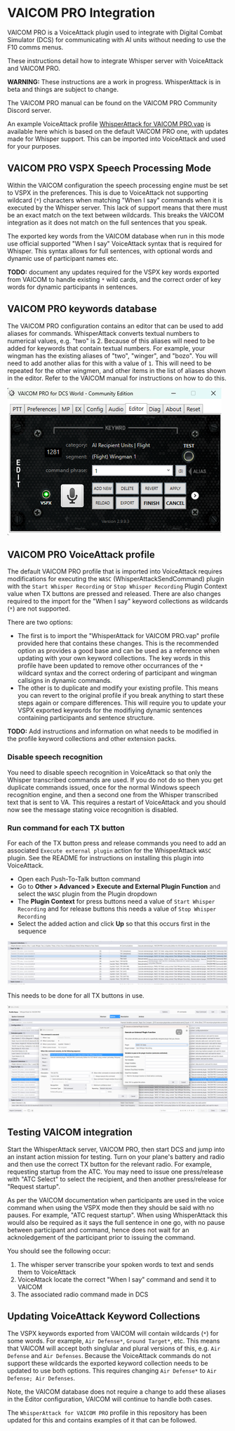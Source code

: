 # VAICOM PRO Integration

VAICOM PRO is a VoiceAttack plugin used to integrate with Digital Combat Simulator (DCS) for communicating with AI units without needing to use the F10 comms menus.

These instructions detail how to integrate Whisper server with VoiceAttack and VAICOM PRO.

**WARNING:** These instructions are a work in progress. WhisperAttack is in beta and things are subject to change.

The VAICOM PRO manual can be found on the VAICOM PRO Community Discord server.

An example VoiceAttack profile [WhisperAttack for VAICOM PRO.vap](WhisperAttack%20for%20VAICOM%20PRO.vap) is available here which is based on the default VAICOM PRO one, with updates made for Whisper support. This can be imported into VoiceAttack and used for your purposes.

## VAICOM PRO VSPX Speech Processing Mode

Within the VAICOM configuration the speech processing engine must be set to VSPX in the preferences. This is due to VoiceAttack not supporting
wildcard (`*`) characters when matching "When I say" commands when it is executed by the Whisper server. This lack of support means that there must
be an exact match on the text between wildcards. This breaks the VAICOM integration as it does not match on the full sentences that you speak.

The exported key words from the VAICOM database when run in this mode use official supported "When I say" VoiceAttack syntax that is required for Whisper.
This syntax allows for full sentences, with optional words and dynamic use of participant names etc.

**TODO:** document any updates required for the VSPX key words exported from VAICOM to handle existing `*` wild cards, and the correct order of key words
for dynamic participants in sentences.

## VAICOM PRO keywords database

The VAICOM PRO configuration contains an editor that can be used to add aliases for commands. WhisperAttack converts textual numbers to numerical values, e.g. "two" is 2. Because of this aliases will need to be added for keywords that contain textual numbers. For example, your wingman has the existing aliases of "two", "winger", and "bozo". You will need to add another alias for this with a value of `1`. This will need to be repeated for the other wingmen, and other items in the list of aliases shown in the editor. Refer to the VAICOM manual for instructions on how to do this.

![keywords database](./screenshots/VAICOM%20keywords%20database.png)

## VAICOM PRO VoiceAttack profile

The default VAICOM PRO profile that is imported into VoiceAttack requires modifications for executing the `WASC` (WhisperAttackSendCommand) plugin with the `Start Whisper Recording` or `Stop Whisper Recording` Plugin Context value when TX buttons are pressed and released. There are also changes required to the import for the "When I say" keyword collections as wildcards (`*`) are not supported.

There are two options:
- The first is to import the "WhisperAttack for VAICOM PRO.vap" profile provided here that contains these changes. This is the recommended option as provides a good base and can be used as a reference when updating with your own keyword collections. The key words in this profile have been updated to remove other occurrances of
the `*` wildcard syntax and the correct ordering of participant and wingman callsigns in dynamic commands.
- The other is to duplicate and modify your existing profile. This means you can revert to the original profile if you break anything to start these steps again or compare differences. This will require you to update your VSPX exported keywords for the modifiying dynamic sentences containing participants and sentence structure.

**TODO:** Add instructions and information on what needs to be modified in the profile keyword collections and other extension packs.

### Disable speech recognition

You need to disable speech recognition in VoiceAttack so that only the Whisper transcribed commands are used. If you do not do so then you get duplicate commands issued, once for the normal Windows speech recognition engine, and then a second one from the Whisper transcribed text that is sent to VA. This requires a restart of VoiceAttack and you should now see the message stating voice recognition is disabled.

### Run command for each TX button

For each of the TX button press and release commands you need to add an associated `Execute external plugin` action for the WhisperAttack `WASC` plugin. See the README for instructions on installing this plugin into VoiceAttack.

- Open each Push-To-Talk button command
- Go to **Other > Advanced > Execute and External Plugin Function** and select the `WASC` plugin from the Plugin dropdown
- The **Plugin Context** for press buttons need a value of `Start Whisper Recording` and for release buttons this needs a value of `Stop Whisper Recording`
- Select the added action and click **Up** so that this occurs first in the sequence

![Add run application to push to talk](./screenshots/Add%20execute%20plugin%20to%20push%20to%20talk.png)

This needs to be done for all TX buttons in use.

![Start and stop on all tx buttons](./screenshots/Start%20and%20stop%20on%20all%20tx%20buttons.png)


## Testing VAICOM integration

Start the WhisperAttack server, VAICOM PRO, then start DCS and jump into an instant action mission for testing. Turn on your plane's battery and radio and then use the correct TX button for the relevant radio. For example, requesting startup from the ATC. You may need to issue one press/release with "ATC Select" to select the recipient, and then another press/release for "Request startup".

As per the VAICOM documentation when participants are used in the voice command when using the VSPX mode then they should be said with no pauses. For example, "ATC request startup". When using WhisperAttack this would also be required as it says the full sentence in one go, with no pause between participant and command, hence does not wait for an acknoledgement of the participant prior to issuing the command.

You should see the following occur:
1. The whisper server transcribe your spoken words to text and sends them to VoiceAttack
1. VoiceAttack locate the correct "When I say" command and send it to VAICOM
1. The associated radio command made in DCS

## Updating VoiceAttack Keyword Collections

The VSPX keywords exported from VAICOM will contain wildcards (`*`) for some words. For example, `Air Defense*`, `Ground Target*`, etc. This means that VAICOM will accept both singlular and plural versions of this, e.g. `Air Defense` and `Air Defenses`. Because the VoiceAttack commands do not support these wildcards the exported keyword collection needs to be updated to use both options. This requires changing `Air Defense*` to `Air Defense; Air Defenses`.

Note, the VAICOM database does not require a change to add these aliases in the Editor configuration, VAICOM will continue to handle both cases.

The `WhisperAttack for VAICOM PRO` profile in this repository has been updated for this and contains examples of it that can be followed.